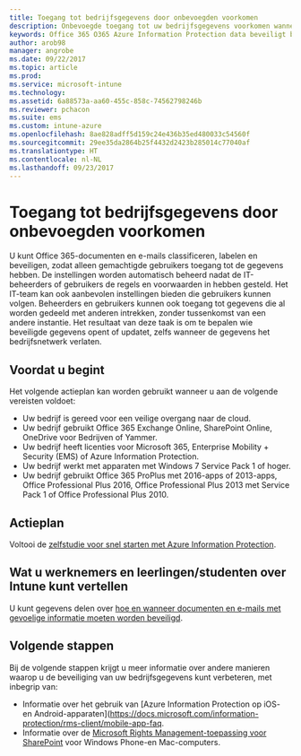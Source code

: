 ```yaml
---
title: Toegang tot bedrijfsgegevens door onbevoegden voorkomen
description: Onbevoegde toegang tot uw bedrijfsgegevens voorkomen wanneer die worden gedeeld buiten het bedrijfsnetwerk.
keywords: Office 365 O365 Azure Information Protection data beveiligt bedrijfsgegevens buiten het netwerk
author: arob98
manager: angrobe
ms.date: 09/22/2017
ms.topic: article
ms.prod: 
ms.service: microsoft-intune
ms.technology: 
ms.assetid: 6a88573a-aa60-455c-858c-74562798246b
ms.reviewer: pchacon
ms.suite: ems
ms.custom: intune-azure
ms.openlocfilehash: 8ae828adff5d159c24e436b35ed480033c54560f
ms.sourcegitcommit: 29ee35da2864b25f4432d2423b285014c77040af
ms.translationtype: HT
ms.contentlocale: nl-NL
ms.lasthandoff: 09/23/2017
---
```

# <a name="prevent-unauthorized-access-to-company-data"></a>Toegang tot bedrijfsgegevens door onbevoegden voorkomen 

U kunt Office 365-documenten en e-mails classificeren, labelen en beveiligen, zodat alleen gemachtigde gebruikers toegang tot de gegevens hebben. De instellingen worden automatisch beheerd nadat de IT-beheerders of gebruikers de regels en voorwaarden in hebben gesteld. Het IT-team kan ook aanbevolen instellingen bieden die gebruikers kunnen volgen. Beheerders en gebruikers kunnen ook toegang tot gegevens die al worden gedeeld met anderen intrekken, zonder tussenkomst van een andere instantie. Het resultaat van deze taak is om te bepalen wie beveiligde gegevens opent of updatet, zelfs wanneer de gegevens het bedrijfsnetwerk verlaten. 

## <a name="before-you-begin"></a>Voordat u begint

Het volgende actieplan kan worden gebruikt wanneer u aan de volgende vereisten voldoet:
* Uw bedrijf is gereed voor een veilige overgang naar de cloud.
* Uw bedrijf gebruikt Office 365 Exchange Online, SharePoint Online, OneDrive voor Bedrijven of Yammer.
* Uw bedrijf heeft licenties voor Microsoft 365, Enterprise Mobility + Security (EMS) of Azure Information Protection.
* Uw bedrijf werkt met apparaten met Windows 7 Service Pack 1 of hoger.
* Uw bedrijf gebruikt Office 365 ProPlus met 2016-apps of 2013-apps, Office Professional Plus 2016, Office Professional Plus 2013 met Service Pack 1 of Office Professional Plus 2010.

## <a name="action-plan"></a>Actieplan

Voltooi de [zelfstudie voor snel starten met Azure Information Protection](https://docs.microsoft.com/information-protection/get-started/infoprotect-quick-start-tutorial).  

## <a name="what-to-tell-employees-and-students"></a>Wat u werknemers en leerlingen/studenten over Intune kunt vertellen

U kunt gegevens delen over [hoe en wanneer documenten en e-mails met gevoelige informatie moeten worden beveiligd](https://docs.microsoft.com/information-protection/deploy-use/help-users).

## <a name="next-steps"></a>Volgende stappen

Bij de volgende stappen krijgt u meer informatie over andere manieren waarop u de beveiliging van uw bedrijfsgegevens kunt verbeteren, met inbegrip van: 

* Informatie over het gebruik van [Azure Information Protection op iOS- en Android-apparaten](https://docs.microsoft.com/information-protection/rms-client/mobile-app-faq.
* Informatie over de [Microsoft Rights Management-toepassing voor SharePoint](https://technet.microsoft.com/dn451248) voor Windows Phone-en Mac-computers.
